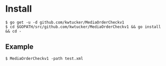 # Install

```shell
$ go get -u -d github.com/kwtucker/MediaOrderCheckv1 
$ cd $GOPATH/src/github.com/kwtucker/MediaOrderCheckv1 && go install && cd -
```

## Example

```shell
$ MediaOrderCheckv1 -path test.xml
```
